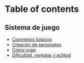 # Table of contents

## Sistema de juego

* [Conceptos básicos](README.md)
* [Creación de personajes](sistema-de-juego/creacion-de-personajes.md)
* [Cómo jugar](sistema-de-juego/como-jugar.md)
* [Dificultad, ventajas y actitud](sistema-de-juego/dificultad-ventajas-y-actitud.md)
